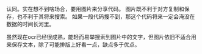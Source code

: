 认同。实在想不到啥场合，要用图片来分享代码。
图片既不利于对方复制和保存，也不利于其将来搜索。
如果一段代码搜不到，那这个代码将来一定会淹没在数据的时间长河里。

虽然现在ocr已经很成熟，能轻而易举搜索到图片中的文字，但图片依旧不适合用来保存文本，除了可能排版上好看一点，缺点多于优点。